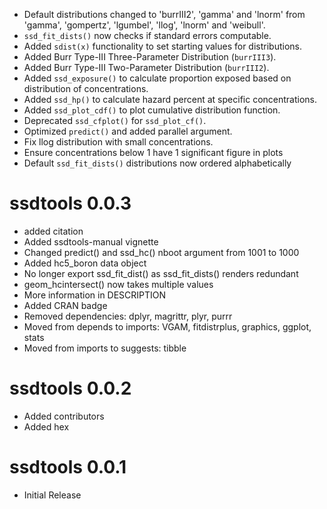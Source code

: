 - Default distributions changed to 'burrIII2', 'gamma' and 'lnorm' from
'gamma', 'gompertz', 'lgumbel', 'llog', 'lnorm' and 'weibull'.
- `ssd_fit_dists()` now checks if standard errors computable.
- Added `sdist(x)` functionality to set starting values for distributions.
- Added Burr Type-III Three-Parameter Distribution (`burrIII3`).
- Added Burr Type-III Two-Parameter Distribution (`burrIII2`).
- Added `ssd_exposure()` to calculate proportion exposed based on distribution of concentrations.
- Added `ssd_hp()` to calculate hazard percent at specific concentrations.
- Added `ssd_plot_cdf()` to plot cumulative distribution function.
- Deprecated `ssd_cfplot()` for `ssd_plot_cf()`.
- Optimized `predict()` and added parallel argument.
- Fix llog distribution with small concentrations.
- Ensure concentrations below 1 have 1 significant figure in plots
- Default `ssd_fit_dists()` distributions now ordered alphabetically

# ssdtools 0.0.3

- added citation
- Added ssdtools-manual vignette
- Changed predict() and ssd_hc() nboot argument from 1001 to 1000
- Added hc5_boron data object
- No longer export ssd_fit_dist() as ssd_fit_dists() renders redundant
- geom_hcintersect() now takes multiple values
- More information in DESCRIPTION
- Added CRAN badge
- Removed dependencies: dplyr, magrittr, plyr, purrr
- Moved from depends to imports: VGAM, fitdistrplus, graphics, ggplot, stats
- Moved from imports to suggests: tibble

# ssdtools 0.0.2

- Added contributors
- Added hex

# ssdtools 0.0.1

- Initial Release
